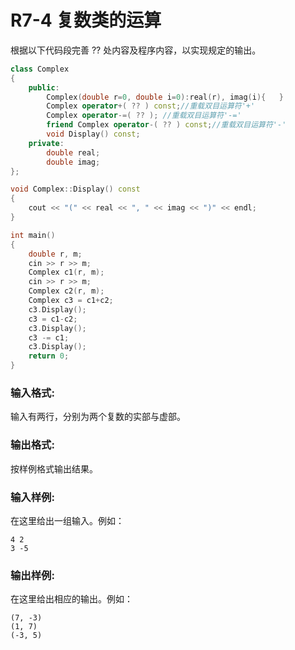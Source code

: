 # R7-4 复数类的运算

根据以下代码段完善 ?? 处内容及程序内容，以实现规定的输出。

```cpp
class Complex
{
	public:
		Complex(double r=0, double i=0):real(r), imag(i){	}
		Complex operator+( ?? ) const;//重载双目运算符'+'
		Complex operator-=( ?? ); //重载双目运算符'-='
		friend Complex operator-( ?? ) const;//重载双目运算符'-'
		void Display() const;
	private:
		double real;
		double imag;
};

void Complex::Display() const
{
	cout << "(" << real << ", " << imag << ")" << endl;
}

int main()
{
	double r, m;
	cin >> r >> m;
	Complex c1(r, m);
	cin >> r >> m;
	Complex c2(r, m);
	Complex c3 = c1+c2;
	c3.Display();
	c3 = c1-c2;
	c3.Display();
	c3 -= c1;
	c3.Display();
	return 0;
}
```

### 输入格式:

输入有两行，分别为两个复数的实部与虚部。

### 输出格式:

按样例格式输出结果。

### 输入样例:

在这里给出一组输入。例如：

```in
4 2
3 -5
```

### 输出样例:

在这里给出相应的输出。例如：

```out
(7, -3)
(1, 7)
(-3, 5)
```
